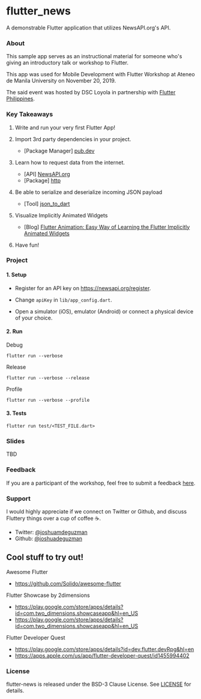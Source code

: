 # flutter_news

A demonstrable Flutter application that utilizes NewsAPI.org's API.


### About

This sample app serves as an instructional material for someone who's giving an introductory talk or workshop to Flutter.

This app was used for Mobile Development with Flutter Workshop at Ateneo de Manila University on November 20, 2019.

The said event was hosted by DSC Loyola in partnership with [Flutter Philippines](https://flutter.ph).

### Key Takeaways

1. Write and run your very first Flutter App!

2. Import 3rd party dependencies in your project.
   - [Package Manager] [pub.dev](https://pub.dev)

3. Learn how to request data from the internet.
   - [API] [NewsAPI.org](https://newsapi.org)
   - [Package] [http](https://pub.dev/packages/http)

4. Be able to serialize and deserialize incoming JSON payload
     - [Tool] [json_to_dart](https://javiercbk.github.io/json_to_dart/)

5. Visualize Implicitly Animated Widgets
   - [Blog] [Flutter Animation: Easy Way of Learning the Flutter Implicitly Animated Widgets](https://medium.com/flutter-community/flutter-animation-easy-way-of-learning-the-flutter-implicit-animation-widgets-pt-1-712f2b78f6b5)

6. Have fun!

### Project

#### 1. Setup

* Register for an API key on https://newsapi.org/register.
  
* Change `apiKey` in `lib/app_config.dart`.

* Open a simulator (iOS), emulator (Android) or connect a physical device of your choice.

#### 2. Run

Debug

```
flutter run --verbose
```

Release

```
flutter run --verbose --release
```

Profile

```
flutter run --verbose --profile
```

#### 3. Tests

```
flutter run test/<TEST_FILE.dart>
```

### Slides

TBD

### Feedback

If you are a participant of the workshop, feel free to submit a feedback [here](https://docs.google.com/forms/d/e/1FAIpQLSdMrqWiXNVhdsxlpkjIzBWJH3yBaSle67nShkctJ04vDJrtTg/viewform).

### Support

I would highly appreciate if we connect on Twitter or Github, and discuss Fluttery things over a cup of coffee ☕.
* Twitter: [@joshuamdeguzman](https://twitter.com/joshuamdeguzman)
* Github: [@joshuadeguzman](https://github.com/joshuadeguzman)

## Cool stuff to try out!
Awesome Flutter
* https://github.com/Solido/awesome-flutter

Flutter Showcase by 2dimensions
* https://play.google.com/store/apps/details?id=com.two_dimensions.showcaseapp&hl=en_US
* https://play.google.com/store/apps/details?id=com.two_dimensions.showcaseapp&hl=en_US

Flutter Developer Quest
* https://play.google.com/store/apps/details?id=dev.flutter.devRpg&hl=en
* https://apps.apple.com/us/app/flutter-developer-quest/id1455994402

### License

flutter-news is released under the BSD-3 Clause License. See [LICENSE](https://github.com/joshuadeguzman/flutter-news/blob/master/LICENSE) for details.